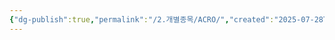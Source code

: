 ```yaml
---
{"dg-publish":true,"permalink":"/2.개별종목/ACRO/","created":"2025-07-28T10:05:50.031+09:00","updated":"2025-07-29T21:37:19.397+09:00"}
---
```


